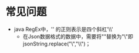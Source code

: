# 常见问题
+ java RegEx中，'\' 的正则表示是四个斜杠'\\\\'
	+ 在Json数据格式的数据中，需要将"\"替换为"\\"即jsonString.replace("\\","\\\\")；

